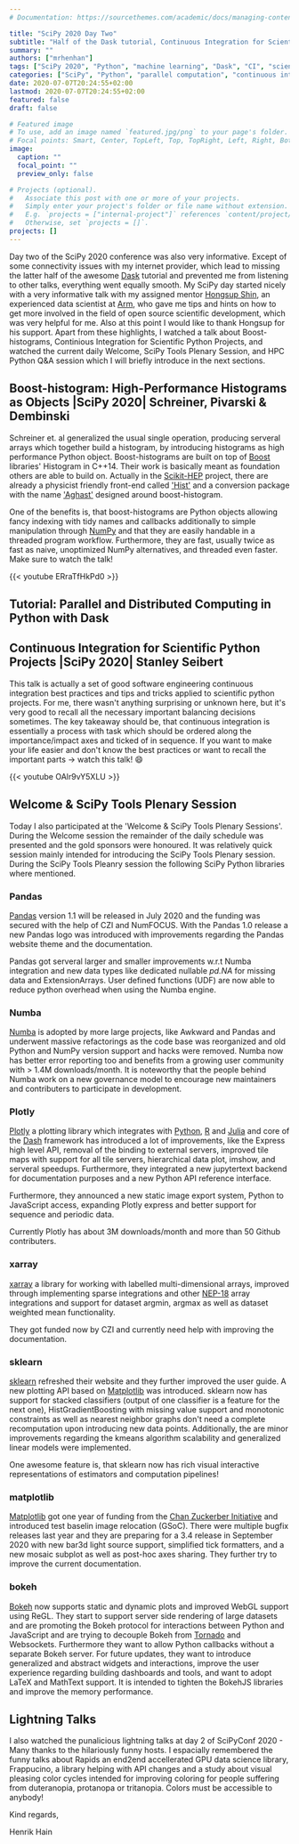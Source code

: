```yaml
---
# Documentation: https://sourcethemes.com/academic/docs/managing-content/

title: "SciPy 2020 Day Two"
subtitle: "Half of the Dask tutorial, Continuous Integration for Scientific Projects and more..."
summary: ""
authors: ["mrhenhan"]
tags: ["SciPy 2020", "Python", "machine learning", "Dask", "CI", "scientific projects", "data science", "histogram", "boost", "C++14", "Pandas", "Numba", "Plotly", "xarray", "sklearn", "matplotlib", "bokeh"]
categories: ["SciPy", "Python", "parallel computation", "continuous integration"]
date: 2020-07-07T20:24:55+02:00
lastmod: 2020-07-07T20:24:55+02:00
featured: false
draft: false

# Featured image
# To use, add an image named `featured.jpg/png` to your page's folder.
# Focal points: Smart, Center, TopLeft, Top, TopRight, Left, Right, BottomLeft, Bottom, BottomRight.
image:
  caption: ""
  focal_point: ""
  preview_only: false

# Projects (optional).
#   Associate this post with one or more of your projects.
#   Simply enter your project's folder or file name without extension.
#   E.g. `projects = ["internal-project"]` references `content/project/deep-learning/index.md`.
#   Otherwise, set `projects = []`.
projects: []
---
```

Day two of the SciPy 2020 conference was also very informative. Except of some connectivity issues with my internet provider, which lead to missing the latter half of the awesome [Dask](https://dask.org/) tutorial and prevented me from listening to other talks,  everything went equally smooth. My SciPy day started nicely with a very informative talk with my assigned mentor [Hongsup Shin](https://www.linkedin.com/in/hongsupshin/), an experienced data scientist at [Arm](https://www.arm.com/), who gave me tips and hints on how to get more involved in the field of open source scientific development, which was very helpful for me. Also at this point I would like to thank Hongsup for his support. Apart from these highlights, I watched a talk about Boost-histograms, Continious Integration for Scientific Python Projects, and watched the current daily Welcome, SciPy Tools Plenary Session, and HPC Python Q&A session which I will briefly introduce in the next sections. 

## Boost-histogram: High-Performance Histograms as Objects |SciPy 2020| Schreiner, Pivarski & Dembinski

Schreiner et. al generalized the usual single operation, producing serveral arrays which together build a histogram, by introducing histograms as high performance Python object. Boost-histograms are built on top of [Boost](https://www.boost.org/) libraries' Histogram in C++14. Their work is basically meant as foundation others are able to build on. Actually in the [Scikit-HEP](https://scikit-hep.org/) project, there are already a physicist friendly front-end called ['Hist'](https://github.com/scikit-hep/hist) and a conversion package with the name ['Aghast'](https://github.com/scikit-hep/aghast) designed around boost-histogram.

One of the benefits is, that boost-histograms are Python objects allowing fancy indexing with tidy names and callbacks additionally to simple manipulation through [NumPy](https://numpy.org/) and that they are easily handable in a threaded program workflow. Furthermore, they are fast, usually twice as fast as naive, unoptimized NumPy alternatives, and threaded even faster. Make sure to watch the talk!

{{< youtube ERraTfHkPd0 >}}

## Tutorial: Parallel and Distributed Computing in Python with Dask

## Continuous Integration for Scientific Python Projects |SciPy 2020| Stanley Seibert

This talk is actually a set of good software engineering continuous integration best practices and tips and tricks applied to scientific python projects. For me, there wasn't anything surprising or unknown here, but it's very good to recall all the necessary important balancing decisions sometimes. The key takeaway should be, that continuous integration is essentially a process with task which should be ordered along the importance/impact axes and ticked of in sequence. If you want to make your life easier and don't know the best practices or want to recall the important parts -> watch this talk! :smile:

{{< youtube OAlr9vY5XLU >}}

## Welcome & SciPy Tools Plenary Session

Today I also participated at the 'Welcome & SciPy Tools Plenary Sessions'. During the Welcome session the remainder of the daily schedule was presented and the gold sponsors were honoured. It was relatively quick session mainly intended for introducing the SciPy Tools Plenary session. During the SciPy Tools Pleanry session the following SciPy Python libraries where mentioned.

### Pandas

[Pandas](https://pandas.pydata.org/) version 1.1 will be released in July 2020 and the funding was secured with the help of CZI and NumFOCUS. With the Pandas 1.0 release a new Pandas logo was introduced with improvements regarding the Pandas website theme and the documentation.

Pandas got serveral larger and smaller improvements w.r.t Numba integration and new data types like dedicated nullable _pd.NA_ for missing data and ExtensionArrays. User defined functions (UDF) are now able to reduce python overhead when using the Numba engine.

### Numba

[Numba](http://numba.pydata.org/) is adopted by more large projects, like Awkward and Pandas and underwent massive refactorings as the code base was reorganized and old Python and NumPy version support and hacks were removed. Numba now has better error reporting too and benefits from a growing user community with > 1.4M downloads/month. It is noteworthy that the people behind Numba work on a new governance model to encourage new maintainers and contributers to participate in development.

### Plotly

[Plotly](https://plotly.com/) a plotting library which integrates with [Python](https://www.python.org/), [R](https://www.r-project.org/) and [Julia](https://julialang.org/) and core of the [Dash](https://plotly.com/dash/) framework has introduced a lot of improvements, like the Express high level API, removal of the binding to external servers, improved tile maps with support for all tile servers, hierarchical data plot, imshow, and serveral speedups. Furthermore, they integrated a new jupytertext backend for documentation purposes and a new Python API reference interface. 

Furthermore, they announced a new static image export system, Python to JavaScript access, expanding Plotly express and better support for sequence and periodic data.

Currently Plotly has about 3M downloads/month and more than 50 Github contributers.

### xarray

[xarray](http://xarray.pydata.org/en/stable/) a library for working with labelled multi-dimensional arrays, improved through implementing sparse integrations and other [NEP-18](https://numpy.org/neps/nep-0018-array-function-protocol.html) array integrations and support for dataset argmin, argmax as well as dataset weighted mean functionality.

They got funded now by CZI and currently need help with improving the documentation.

### sklearn

[sklearn](https://scikit-learn.org/stable/) refreshed their website and they further improved the user guide. A new plotting API based on [Matplotlib](https://matplotlib.org/) was introduced. sklearn now has support for stacked classifiers (output of one classifier is a feature for the next one), HistGradientBoosting with missing value support and monotonic constraints as well as nearest neighbor graphs don't need a complete recomputation upon introducing new data points. Additionally, the are minor improvements regarding the kmeans algorithm scalability and generalized linear models were implemented.

One awesome feature is, that sklearn now has rich visual interactive representations of estimators and computation pipelines!

### matplotlib

[Matplotlib](https://matplotlib.org/) got one year of funding from the [Chan Zuckerber Initiative](https://chanzuckerberg.com/) and introduced test baselin image relocation (GSoC). There were multiple bugfix releases last year and they are preparing for a 3.4 release in September 2020 with new bar3d light source support, simplified tick formatters, and a new mosaic subplot as well as post-hoc axes sharing. They further try to improve the current documentation.

### bokeh

[Bokeh](https://docs.bokeh.org/en/latest/index.html) now supports static and dynamic plots and improved WebGL support using ReGL. They start to support server side rendering of large datasets and are promoting the Bokeh protocol for interactions between Python and JavaScript and are trying to decouple Bokeh from [Tornado](https://www.tornadoweb.org/en/stable/) and Websockets. Furthermore they want to allow Python callbacks without a separate Bokeh server. For future updates, they want to introduce generalized and abstract widgets and interactions, improve the user experience regarding building dashboards and tools, and want to adopt LaTeX and MathText support. It is intended to tighten the BokehJS libraries and improve the memory performance.

## Lightning Talks

I also watched the punalicious lightning talks at day 2 of SciPyConf 2020 - Many thanks to the hilariously funny hosts. I espacially remembered the funny talks about Rapids an end2end accellerated GPU data science library, Frappucino, a library helping with API changes and a study about visual pleasing color cycles intended for improving coloring for people suffering from duteranopia, protanopa or tritanopia. Colors must be accessible to anybody!

Kind regards,

Henrik Hain

